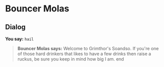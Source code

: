 # Bouncer Molas
## Dialog

**You say:** `hail`



>**Bouncer Molas says:** Welcome to Grimthor's Soandso. If you're one of those hard drinkers that likes to have a few drinks then raise a ruckus, be sure you keep in mind how big I am.
end
